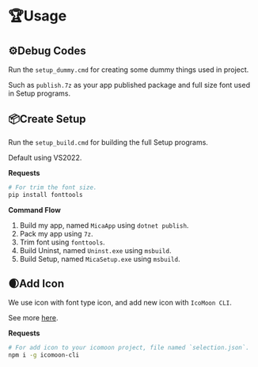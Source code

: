 # 🏆Usage

## ⚙️Debug Codes

Run the `setup_dummy.cmd` for creating some dummy things used in project.

Such as `publish.7z` as your app published package and full size font used in Setup programs.

## 📦Create Setup

Run the `setup_build.cmd` for building the full Setup programs.

Default using VS2022.

**Requests**

```bash
# For trim the font size.
pip install fonttools
```

**Command Flow**

1. Build my app, named `MicaApp` using `dotnet publish`.
2. Pack my app using `7z`.
3. Trim font using `fonttools`.
4. Build Uninst, named `Uninst.exe` using `msbuild`.
5. Build Setup, named `MicaSetup.exe` using `msbuild`.

## 🌒Add Icon

We use icon with font type icon, and add new icon with `IcoMoon CLI`.

See more [here](MicaSetup\Resources\Fonts\IcoMoon\README.md).

**Requests**

```bash
# For add icon to your icomoon project, file named `selection.json`.
npm i -g icomoon-cli
```

